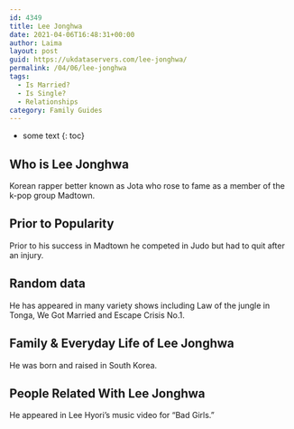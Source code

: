 ```yaml
---
id: 4349
title: Lee Jonghwa
date: 2021-04-06T16:48:31+00:00
author: Laima
layout: post
guid: https://ukdataservers.com/lee-jonghwa/
permalink: /04/06/lee-jonghwa
tags:
  - Is Married?
  - Is Single?
  - Relationships
category: Family Guides
---
```


* some text
{: toc}


## Who is Lee Jonghwa
                  
                  
                  
Korean rapper better known as Jota who rose to fame as a member of the k-pop group Madtown.
                  
              
            
              
            
                
                
                
## Prior to Popularity
                  
                  
                  
Prior to his success in Madtown he competed in Judo but had to quit after an injury.
                  
              
            
              
            
                
                
                
## Random data
                  
                  
                  
He has appeared in many variety shows including Law of the jungle in Tonga, We Got Married and Escape Crisis No.1.
                  
              
            
              
            
                
                
                
## Family & Everyday Life of Lee Jonghwa
                  
                  
                  
He was born and raised in South Korea.
                  
              
            
              
            
                
                
                
## People Related With Lee Jonghwa
                  
                  
                  
He appeared in Lee Hyori&#8217;s music video for &#8220;Bad Girls.&#8221;
                  
              
            
              
            
                
              
            
              
              
            
            
              
            
          
          
          